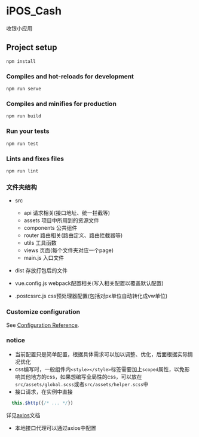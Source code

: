 # iPOS_Cash
收银小应用

## Project setup
```
npm install
```

### Compiles and hot-reloads for development
```
npm run serve
```

### Compiles and minifies for production
```
npm run build
```

### Run your tests
```
npm run test
```

### Lints and fixes files
```
npm run lint
```

### 文件夹结构
+ src 
  + api
  请求相关(接口地址、统一拦截等)
  + assets 
  项目中所用到的资源文件
  + components
  公共组件
  + router
  路由相关(路由定义、路由拦截器等)
  + utils
  工具函数
  + views
  页面(每个文件夹对应一个page)
  + main.js
  入口文件

+ dist
存放打包后的文件

+ vue.config.js
webpack配置相关(写入相关配置以覆盖默认配置)
+ .postcssrc.js
css预处理器配置(包括对px单位自动转化成vw单位)

### Customize configuration
See [Configuration Reference](https://cli.vuejs.org/config/).

### notice
+ 当前配置只是简单配置，根据具体需求可以加以调整、优化，后面根据实际情况优化
+ css编写时，一般组件内`<style></style>`标签需要加上`scoped`属性，以免影响其他地方的css，如果想编写全局性的css，可以放在`src/assets/global.scss`或者`src/assets/helper.scss`中
+ 接口请求，在实例中直接
``` javascript
  this.$http({/* ... */})
```
详见[axios](https://www.kancloud.cn/yunye/axios/234845)文档
+ 本地接口代理可以通过axios中配置